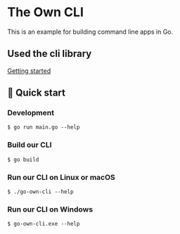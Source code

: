 ﻿# The Own CLI

This is an example for building command line apps in Go.

## Used the cli library

[Getting started](https://github.com/urfave/cli#getting-started)

## 🚀 Quick start

### Development

    $ go run main.go --help

### Build our CLI

    $ go build

### Run our CLI on Linux or macOS

    $ ./go-own-cli --help

### Run our CLI on Windows

    $ go-own-cli.exe --help
